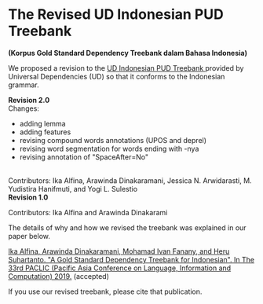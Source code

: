 # The Revised UD Indonesian PUD Treebank
<b>(Korpus Gold Standard Dependency Treebank dalam Bahasa Indonesia)</b>

We proposed a revision to the <a href="https://universaldependencies.org/treebanks/id_pud/index.html">UD Indonesian PUD Treebank </a> provided by Universal Dependencies (UD) so that it conforms to the Indonesian grammar.

<b>Revision 2.0</b>
<br>
Changes:
- adding lemma
- adding features
- revising compound words annotations (UPOS and deprel)
- revising word segmentation for words ending with -nya
- revising annotation of "SpaceAfter=No"
<br>
Contributors: Ika Alfina, Arawinda Dinakaramani, Jessica N. Arwidarasti, M. Yudistira Hanifmuti, and Yogi L. Sulestio

<br>
<b>Revision 1.0</b>

Contributors: Ika Alfina and Arawinda Dinakarami

The details of why and how we revised the treebank was explained in our paper below.

<a href="https://www.researchgate.net/publication/334470091_A_Gold_Standard_Dependency_Treebank_for_Indonesian">Ika Alfina, Arawinda Dinakaramani, Mohamad Ivan Fanany, and Heru Suhartanto. "A Gold Standard Dependency Treebank for Indonesian". In The 33rd PACLIC (Pacific Asia Conference on Language, Information and Computation) 2019.</a> (accepted) 

If you use our revised treebank, please cite that publication.
